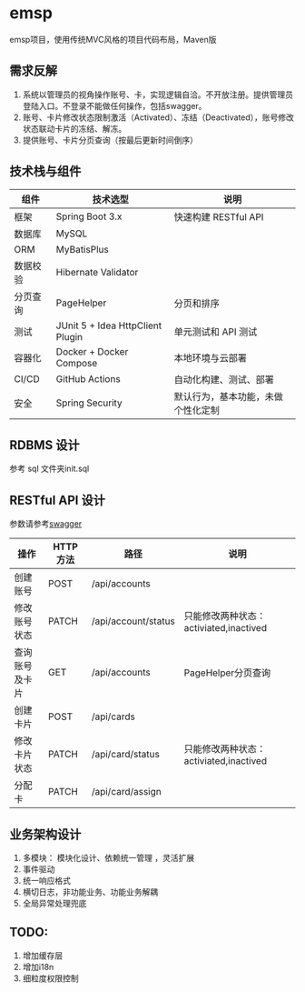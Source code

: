emsp
=============================

emsp项目，使用传统MVC风格的项目代码布局，Maven版
## 需求反解
1. 系统以管理员的视角操作账号、卡，实现逻辑自洽。不开放注册。提供管理员登陆入口。不登录不能做任何操作，包括swagger。
2. 账号、卡片修改状态限制激活（Activated）、冻结（Deactivated），账号修改状态联动卡片的冻结、解冻。
3. 提供账号、卡片分页查询（按最后更新时间倒序）
## 技术栈与组件
| 组件    | 技术选型                             | 说明                |
|-------|----------------------------------|-------------------|
| 框架    | Spring Boot 3.x                  | 快速构建 RESTful API  |
| 数据库   | MySQL                            |                   |
| ORM   | MyBatisPlus                      |                   |
| 数据校验  | Hibernate Validator              |                   |
| 分页查询  | PageHelper                       | 分页和排序             |
| 测试    | JUnit 5 + Idea HttpClient Plugin | 单元测试和 API 测试      |
| 容器化   | Docker + Docker Compose          | 本地环境与云部署          |
| CI/CD | GitHub Actions                   | 自动化构建、测试、部署       |
| 安全    | Spring Security                  | 默认行为，基本功能，未做个性化定制 |

## RDBMS 设计
参考 sql 文件夹init.sql

## RESTful API 设计
参数请参考[swagger](http://101.201.46.166:8080/swagger-ui/index.html#/)

| 操作      | HTTP 方法 | 路径                  | 说明                            |
|---------|---------|---------------------|-------------------------------|
| 创建账号    | POST    | /api/accounts       |                               |
| 修改账号状态  | PATCH   | /api/account/status | 只能修改两种状态：activiated,inactived |
| 查询账号及卡片 | GET     | /api/accounts       | PageHelper分页查询                |
| 创建卡片    | POST    | /api/cards          |                               |
| 修改卡片状态  | PATCH    | /api/card/status    | 只能修改两种状态：activiated,inactived |
| 分配卡     | PATCH    | /api/card/assign    |                               |
## 业务架构设计
1. 多模块： 模块化设计、依赖统一管理 ，灵活扩展
2. 事件驱动
3. 统一响应格式
4. 横切日志，非功能业务、功能业务解耦
5. 全局异常处理兜底
## TODO:
1. 增加缓存层
2. 增加i18n
3. 细粒度权限控制